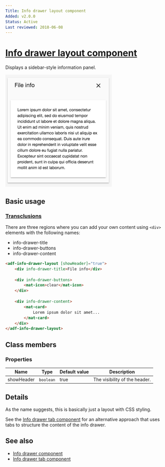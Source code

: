 ```yaml
---
Title: Info drawer layout component
Added: v2.0.0
Status: Active
Last reviewed: 2018-06-08
---
```


# [Info drawer layout component](../../../lib/core/info-drawer/info-drawer-layout.component.ts "Defined in info-drawer-layout.component.ts")

Displays a sidebar-style information panel.

![Info drawer layout screenshot](../../docassets/images/infodrawerlayout.png)

## Basic usage

### [Transclusions](../../user-guide/transclusion.md)

There are three regions where you can add your own content using `<div>` elements
with the following names:

-   info-drawer-title
-   info-drawer-buttons
-   info-drawer-content

```html
<adf-info-drawer-layout [showHeader]="true">
    <div info-drawer-title>File info</div>

    <div info-drawer-buttons>
        <mat-icon>clear</mat-icon>
    </div>

    <div info-drawer-content>
        <mat-card>
            Lorem ipsum dolor sit amet...
        </mat-card>
    </div>
</adf-info-drawer-layout>
```

## Class members

### Properties

| Name       | Type      | Default value | Description                   |
| ---------- | --------- | ------------- | ----------------------------- |
| showHeader | `boolean` | true          | The visibility of the header. |

## Details

As the name suggests, this is basically just a layout with CSS styling.

See the [Info drawer tab component](info-drawer-tab.component.md) for an alternative approach that uses tabs to structure the content of the info drawer.

## See also

-   [Info drawer component](info-drawer.component.md)
-   [Info drawer tab component](info-drawer-tab.component.md)
